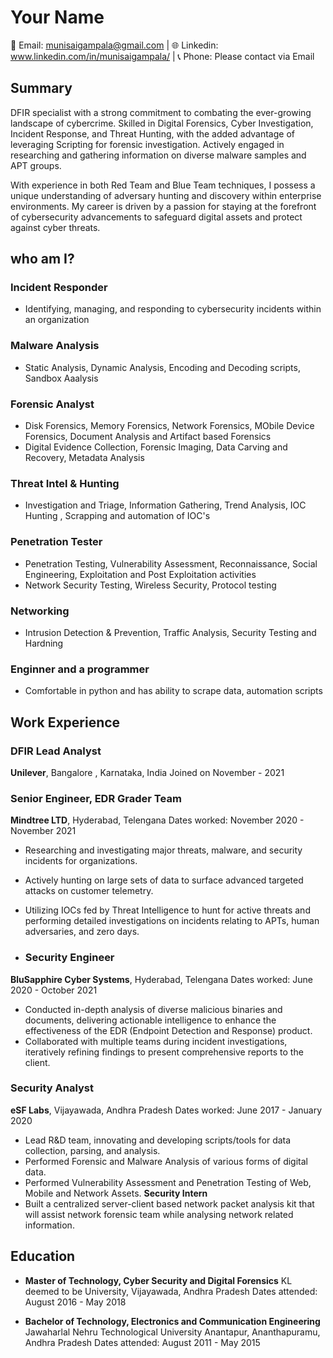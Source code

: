 # Your Name

📧 Email: munisaigampala@gmail.com | 🌐 Linkedin: www.linkedin.com/in/munisaigampala/ | 📞 Phone: Please contact via Email

## Summary

DFIR specialist with a strong commitment to combating the ever-growing landscape of cybercrime. Skilled in Digital Forensics, Cyber Investigation, Incident Response, and Threat Hunting, with the added advantage of leveraging Scripting for forensic investigation. Actively engaged in researching and gathering information on diverse malware samples and APT groups.


With experience in both Red Team and Blue Team techniques, I possess a unique understanding of adversary hunting and discovery within enterprise environments. My career is driven by a passion for staying at the forefront of cybersecurity advancements to safeguard digital assets and protect against cyber threats.

## who am I?
### Incident Responder
- Identifying, managing, and responding to cybersecurity incidents within an organization
### Malware Analysis
- Static Analysis, Dynamic Analysis, Encoding and Decoding scripts, Sandbox Aaalysis
### Forensic Analyst 
- Disk Forensics, Memory Forensics, Network Forensics, MObile Device Forensics, Document Analysis and Artifact based Forensics
- Digital Evidence Collection, Forensic Imaging, Data Carving and Recovery, Metadata Analysis
### Threat Intel & Hunting
- Investigation and Triage, Information Gathering, Trend Analysis, IOC Hunting , Scrapping and automation of IOC's
### Penetration Tester
- Penetration Testing, Vulnerability Assessment, Reconnaissance, Social Engineering, Exploitation and Post Exploitation activities
- Network Security Testing, Wireless Security, Protocol testing
### Networking 
- Intrusion Detection & Prevention, Traffic Analysis, Security Testing and Hardning
### Enginner and a programmer
- Comfortable in python and has ability to scrape data, automation scripts


## Work Experience

### DFIR Lead Analyst
**Unilever**, Bangalore , Karnataka, India
 Joined on November - 2021

### Senior Engineer, EDR Grader Team
**Mindtree LTD**, Hyderabad, Telengana
Dates worked: November 2020 - November 2021

- Researching and investigating major threats, malware, and security incidents for organizations.
- Actively hunting on large sets of data to surface advanced targeted attacks on customer telemetry.
- Utilizing IOCs fed by Threat Intelligence to hunt for active threats and performing detailed investigations on incidents relating to APTs, human adversaries, and zero days.

- ### Security Engineer
**BluSapphire Cyber Systems**, Hyderabad, Telengana
Dates worked: June 2020 - October 2021


- Conducted in-depth analysis of diverse malicious binaries and documents, delivering actionable intelligence to enhance the effectiveness of the EDR (Endpoint Detection and Response) product.
- Collaborated with multiple teams during incident investigations, iteratively refining findings to present comprehensive reports to the client.


### Security Analyst
**eSF Labs**, Vijayawada, Andhra Pradesh
Dates worked: June 2017 - January 2020

- Lead R&D team, innovating and developing scripts/tools for data collection, parsing, and analysis.
- Performed Forensic and Malware Analysis of various forms of digital data.
- Performed Vulnerability Assessment and Penetration Testing of Web, Mobile and Network Assets.
**Security Intern**
- Built a centralized server-client based network packet analysis kit that will assist network forensic team while analysing network related information.


## Education

- **Master of Technology, Cyber Security and Digital Forensics**
  KL deemed to be University, Vijayawada, Andhra Pradesh
  Dates attended: August 2016 - May 2018

 - **Bachelor of Technology, Electronics and Communication Engineering**
  Jawaharlal Nehru Technological University Anantapur, Ananthapuramu, Andhra Pradesh
  Dates attended: August 2011 - May 2015

